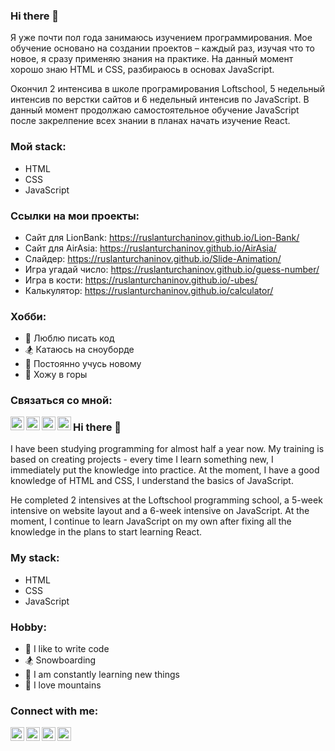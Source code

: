 ### Hi there 👋

Я уже почти пол года занимаюсь изучением программирования. Мое обучение основано на создании проектов – каждый раз, изучая что то новое, я сразу применяю знания на практике. На данный момент хорошо знаю HTML и CSS, разбираюсь в основах JavaScript.

Окончил 2 интенсива в школе програмирования Loftschool, 5 недельный интенсив по верстки сайтов и 6 недельный интенсив по JavaScript. В данный момент продолжаю самостоятельное обучение JavaScript после закрелпение всех знании в планах начать изучение React.

### Мой stack:
- HTML
- CSS
- JavaScript


### Ссылки на мои проекты:
- Сайт для LionBank: https://ruslanturchaninov.github.io/Lion-Bank/
- Сайт для AirAsia:  https://ruslanturchaninov.github.io/AirAsia/
- Слайдер:                   https://ruslanturchaninov.github.io/Slide-Animation/
- Игра угадай число:         https://ruslanturchaninov.github.io/guess-number/
- Игра в кости:              https://ruslanturchaninov.github.io/-ubes/
- Калькулятор:               https://ruslanturchaninov.github.io/calculator/


### Хобби:
- 💪 Люблю писать код
- 🏂 Катаюсь на сноуборде
- 🥅 Постоянно учусь новому
- 🗻 Хожу в горы


### Связаться со мной:
[<img align="left" alt="Ruslan | FaceBook" width="22px" src="https://cdn.icon-icons.com/icons2/2428/PNG/512/facebook_black_logo_icon_147136.png" />][facebook]
[<img align="left" alt="Ruslan | LinkedIn" width="22px" src="https://cdn.jsdelivr.net/npm/simple-icons@v3/icons/linkedin.svg" />][linkedin]
[<img align="left" alt="Ruslan | Instagram" width="22px" src="https://cdn.jsdelivr.net/npm/simple-icons@v3/icons/instagram.svg" />][instagram]
[<img align="left" alt="Ruslan | VK" width="22px" src="https://cdn.jsdelivr.net/npm/simple-icons@v3/icons/vk.svg" />][vk]

[facebook]: https://www.facebook.com/r.turchaninov/
[linkedin]: https://www.linkedin.com/in/ruslan-turchaninov/
[instagram]: https://www.instagram.com/ruslanturchaninof/
[vk]: https://vk.com/turchaninov1


### Hi there 👋

I have been studying programming for almost half a year now. My training is based on creating projects - every time I learn something new, I immediately put the knowledge into practice. At the moment, I have a good knowledge of HTML and CSS, I understand the basics of JavaScript.

He completed 2 intensives at the Loftschool programming school, a 5-week intensive on website layout and a 6-week intensive on JavaScript. At the moment, I continue to learn JavaScript on my own after fixing all the knowledge in the plans to start learning React.

### My stack:
- HTML
- CSS
- JavaScript

### Hobby:
- 💪 I like to write code
- 🏂 Snowboarding
- 🥅 I am constantly learning new things
- 🗻 I love mountains

### Connect with me:
[<img align="left" alt="Ruslan | FaceBook" width="22px" src="https://cdn.icon-icons.com/icons2/2428/PNG/512/facebook_black_logo_icon_147136.png" />][facebook]
[<img align="left" alt="Ruslan | LinkedIn" width="22px" src="https://cdn.jsdelivr.net/npm/simple-icons@v3/icons/linkedin.svg" />][linkedin]
[<img align="left" alt="Ruslan | Instagram" width="22px" src="https://cdn.jsdelivr.net/npm/simple-icons@v3/icons/instagram.svg" />][instagram]
[<img align="left" alt="Ruslan | VK" width="22px" src="https://cdn.jsdelivr.net/npm/simple-icons@v3/icons/vk.svg" />][vk]

[facebook]: https://www.facebook.com/r.turchaninov/
[linkedin]: https://www.linkedin.com/in/ruslan-turchaninov/
[instagram]: https://www.instagram.com/ruslanturchaninof/
[vk]: https://vk.com/turchaninov1

